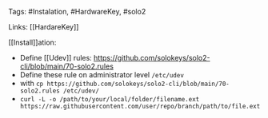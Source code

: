 Tags: #Instalation, #HardwareKey, #solo2

Links: [[HardareKey]] 

[[Install]]ation:

* Define [[Udev]] rules: https://github.com/solokeys/solo2-cli/blob/main/70-solo2.rules 
* Define these rule on administrator level `/etc/udev`
* with `cp https://github.com/solokeys/solo2-cli/blob/main/70-solo2.rules /etc/udev/`
* `curl -L -o /path/to/your/local/folder/filename.ext https://raw.githubusercontent.com/user/repo/branch/path/to/file.ext
`
